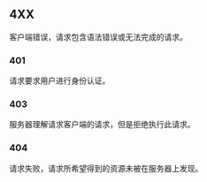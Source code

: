 ## 4XX
客户端错误，请求包含语法错误或无法完成的请求。

### 401
请求要求用户进行身份认证。

### 403
服务器理解请求客户端的请求，但是拒绝执行此请求。

### 404
请求失败，请求所希望得到的资源未被在服务器上发现。